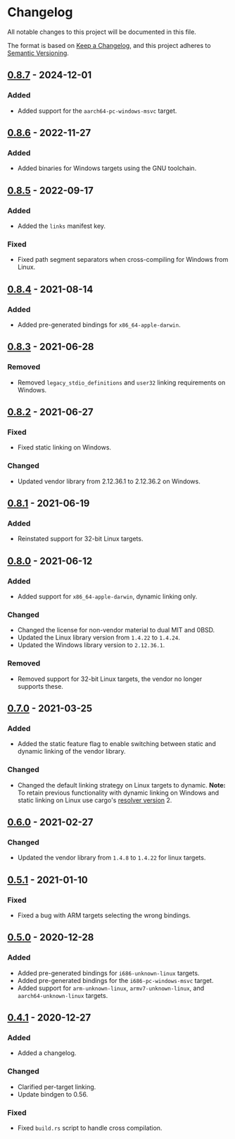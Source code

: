 # Changelog
All notable changes to this project will be documented in this file.

The format is based on [Keep a Changelog](https://keepachangelog.com/en/1.0.0/),
and this project adheres to [Semantic Versioning](https://semver.org/spec/v2.0.0.html).

## [0.8.7] - 2024-12-01
### Added
- Added support for the `aarch64-pc-windows-msvc` target.

## [0.8.6] - 2022-11-27
### Added
- Added binaries for Windows targets using the GNU toolchain.

## [0.8.5] - 2022-09-17
### Added
- Added the `links` manifest key.

### Fixed
- Fixed path segment separators when cross-compiling for Windows from Linux.

## [0.8.4] - 2021-08-14
### Added
- Added pre-generated bindings for `x86_64-apple-darwin`.

## [0.8.3] - 2021-06-28
### Removed
- Removed `legacy_stdio_definitions` and `user32` linking requirements on
  Windows.

## [0.8.2] - 2021-06-27
### Fixed
- Fixed static linking on Windows.

### Changed
- Updated vendor library from 2.12.36.1 to 2.12.36.2 on Windows.

## [0.8.1] - 2021-06-19
### Added
- Reinstated support for 32-bit Linux targets.

## [0.8.0] - 2021-06-12
### Added
- Added support for `x86_64-apple-darwin`, dynamic linking only.

### Changed
- Changed the license for non-vendor material to dual MIT and 0BSD.
- Updated the Linux library version from `1.4.22` to `1.4.24`.
- Updated the Windows library version to `2.12.36.1`.

### Removed
- Removed support for 32-bit Linux targets, the vendor no longer supports these.

## [0.7.0] - 2021-03-25
### Added
- Added the static feature flag to enable switching between static and dynamic
  linking of the vendor library.

### Changed
- Changed the default linking strategy on Linux targets to dynamic.
  **Note:** To retain previous functionality with dynamic linking on Windows and
   static linking on Linux use cargo's [resolver version] 2.

## [0.6.0] - 2021-02-27
### Changed
- Updated the vendor library from `1.4.8` to `1.4.22` for linux targets.

## [0.5.1] - 2021-01-10
### Fixed
- Fixed a bug with ARM targets selecting the wrong bindings.

## [0.5.0] - 2020-12-28
### Added
- Added pre-generated bindings for `i686-unknown-linux` targets.
- Added pre-generated bindings for the `i686-pc-windows-msvc` target.
- Added support for `arm-unknown-linux`, `armv7-unknown-linux`, and `aarch64-unknown-linux` targets.

## [0.4.1] - 2020-12-27
### Added
- Added a changelog.

### Changed
- Clarified per-target linking.
- Update bindgen to 0.56.

### Fixed
- Fixed `build.rs` script to handle cross compilation.

[Unreleased]: https://github.com/ftdi-rs/libftd2xx-ffi/compare/0.8.7...HEAD
[0.8.7]: https://github.com/ftdi-rs/libftd2xx-ffi/compare/0.8.6...0.8.7
[0.8.6]: https://github.com/ftdi-rs/libftd2xx-ffi/compare/0.8.5...0.8.6
[0.8.5]: https://github.com/ftdi-rs/libftd2xx-ffi/compare/0.8.4...0.8.5
[0.8.4]: https://github.com/ftdi-rs/libftd2xx-ffi/compare/0.8.3...0.8.4
[0.8.3]: https://github.com/ftdi-rs/libftd2xx-ffi/compare/0.8.2...0.8.3
[0.8.2]: https://github.com/ftdi-rs/libftd2xx-ffi/compare/0.8.1...0.8.2
[0.8.1]: https://github.com/ftdi-rs/libftd2xx-ffi/compare/0.8.0...0.8.1
[0.8.0]: https://github.com/ftdi-rs/libftd2xx-ffi/compare/0.7.0...0.8.0
[0.7.0]: https://github.com/ftdi-rs/libftd2xx-ffi/compare/0.6.0...0.7.0
[0.6.0]: https://github.com/ftdi-rs/libftd2xx-ffi/compare/0.5.1...0.6.0
[0.5.1]: https://github.com/ftdi-rs/libftd2xx-ffi/compare/0.5.0...0.5.1
[0.5.0]: https://github.com/ftdi-rs/libftd2xx-ffi/compare/0.4.1...0.5.0
[0.4.1]: https://github.com/ftdi-rs/libftd2xx-ffi/compare/0.4.0...0.4.1
[resolver version]: https://doc.rust-lang.org/cargo/reference/resolver.html#resolver-versions
